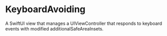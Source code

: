 # KeyboardAvoiding

A SwiftUI view that manages a UIViewController that responds to keyboard events with modified additionalSafeAreaInsets.
